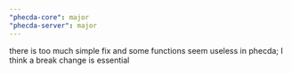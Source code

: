 ```yaml
---
"phecda-core": major
"phecda-server": major
---
```


there is too much simple fix and some functions seem useless in phecda;
I think a break change is essential
